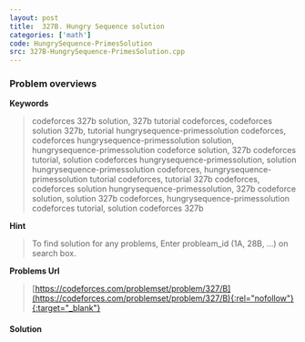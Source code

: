 ```yaml
---
layout: post
title:  327B. Hungry Sequence solution
categories: ['math']
code: HungrySequence-PrimesSolution
src: 327B-HungrySequence-PrimesSolution.cpp
---
```

### **Problem overviews**

**Keywords**
> codeforces 327b solution, 327b tutorial codeforces, codeforces solution 327b, tutorial hungrysequence-primessolution codeforces, codeforces hungrysequence-primessolution solution, hungrysequence-primessolution codeforce solution, 327b codeforces tutorial, solution codeforces hungrysequence-primessolution, solution hungrysequence-primessolution codeforces, hungrysequence-primessolution tutorial codeforces, tutorial 327b codeforces, codeforces solution hungrysequence-primessolution, 327b codeforce solution, solution 327b codeforces, hungrysequence-primessolution codeforces tutorial, solution codeforces 327b

**Hint**
> To find solution for any problems, Enter probleam_id (1A, 28B, ...) on search box. 

**Problems Url**
> [https://codeforces.com/problemset/problem/327/B](https://codeforces.com/problemset/problem/327/B){:rel="nofollow"}{:target="_blank"}

#### **Solution**



